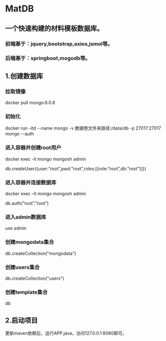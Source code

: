# MatDB

## 一个快速构建的材料模板数据库。

### 前端基于：jquery,bootstrap,axios,jsmol等。
### 后端基于：springboot,mogodb等。

## 1.创建数据库

### 拉取镜像
docker pull mongo:6.0.8

### 初始化
docker run -itd --name mongo -v 数据卷文件夹路径:/data/db -p 27017:27017 mongo --auth

### 进入容器并创建root用户
docker exec -it mongo mongosh admin

db.createUser({user:”root”,pwd:”root”,roles:[{role:”root”,db:”root”}]})

### 进入容器并连接数据库
docker exec -it mongo mongosh admin

db.auth(“root”,”root”)

### 进入admin数据库
use admin

### 创建mongodata集合
db.createCollection("mongodata")

### 创建users集合
db.createCollection("users")

### 创建template集合
db

## 2.启动项目
更新maven依赖后，运行APP.java，访问127.0.0.1:8080即可。


